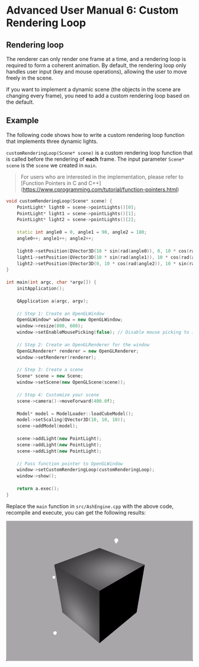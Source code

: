 # Advanced User Manual 6: Custom Rendering Loop

## Rendering loop

The renderer can only render one frame at a time, and a rendering loop is required to form a coherent animation. By default, the rendering loop only handles user input (key and mouse operations), allowing the user to move freely in the scene.

If you want to implement a dynamic scene (the objects in the scene are changing every frame), you need to add a custom rendering loop based on the default.

## Example

The following code shows how to write a custom rendering loop function that implements three dynamic lights.

`customRenderingLoop(Scene* scene)` is a custom rendering loop function that is called before the rendering of **each** frame. The input parameter `Scene* scene` is the `scene` we created in `main`.

> For users who are interested in the implementation, please refer to [Function Pointers in C and C++] (https://www.cprogramming.com/tutorial/function-pointers.html)

```cpp
void customRenderingLoop(Scene* scene) {
    PointLight* light0 = scene->pointLights()[0];
    PointLight* light1 = scene->pointLights()[1];
    PointLight* light2 = scene->pointLights()[2];

    static int angle0 = 0, angle1 = 90, angle2 = 180;
    angle0++; angle1++; angle2++;

    light0->setPosition(QVector3D(10 * sin(rad(angle0)), 0, 10 * cos(rad(angle0))));
    light1->setPosition(QVector3D(10 * sin(rad(angle1)), 10 * cos(rad(angle1)), 0));
    light2->setPosition(QVector3D(0, 10 * cos(rad(angle2)), 10 * sin(rad(angle2))));
}

int main(int argc, char *argv[]) {
    initApplication();

    QApplication a(argc, argv);

    // Step 1: Create an OpenGLWindow
    OpenGLWindow* window = new OpenGLWindow;
    window->resize(800, 600);
    window->setEnableMousePicking(false); // Disable mouse picking to improve performance

    // Step 2: Create an OpenGLRenderer for the window
    OpenGLRenderer* renderer = new OpenGLRenderer;
    window->setRenderer(renderer);

    // Step 3: Create a scene
    Scene* scene = new Scene;
    window->setScene(new OpenGLScene(scene));

    // Step 4: Customize your scene
    scene->camera()->moveForward(400.0f);

    Model* model = ModelLoader::loadCubeModel();
    model->setScaling(QVector3D(10, 10, 10));
    scene->addModel(model);

    scene->addLight(new PointLight);
    scene->addLight(new PointLight);
    scene->addLight(new PointLight);

    // Pass function pointer to OpenGLWindow
    window->setCustomRenderingLoop(customRenderingLoop);
    window->show();

    return a.exec();
}
```

Replace the `main` function in `src/AshEngine.cpp` with the above code, recompile and execute, you can get the following results:

![](images/advanced-user-manual6.gif)